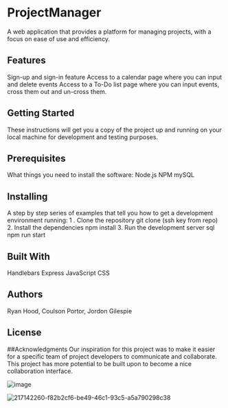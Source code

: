# ProjectManager

A web application that provides a platform for managing projects, with a focus on ease of use and efficiency.

## Features
Sign-up and sign-in feature
Access to a calendar page where you can input and delete events
Access to a To-Do list page where you can input events, cross them out and un-cross them.

## Getting Started
These instructions will get you a copy of the project up and running on your local machine for development and testing purposes.

## Prerequisites
What things you need to install the software:
Node.js
NPM
mySQL

## Installing
A step by step series of examples that tell you how to get a development environment running:
1 . Clone the repository
git clone (ssh key from repo)
2. Install the dependencies
npm install
3. Run the development server
sql
npm run start


## Built With
  Handlebars
  Express
  JavaScript
  CSS
   

## Authors
Ryan Hood, Coulson Portor, Jordon Gilespie

## License

##Acknowledgments
Our inspiration for this project was to make it easier for a specific team of project developers to communicate and collaborate. This project has more potential to be built upon to become a nice collaboration interface. 

![image](https://user-images.githubusercontent.com/114943155/217142177-08255e65-21c3-494f-9731-c585fed43672.png)

![217142260-f82b2cf6-be49-46c1-93c5-a5a790298c38](https://user-images.githubusercontent.com/114943155/217142549-6c5483ed-258a-4009-a054-5f991eb593f8.jpg)

